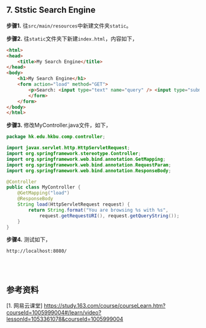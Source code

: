 ## 7. Ststic Search Engine

**步骤1.** 往`src/main/resources`中新建文件夹`static`。

**步骤2.** 往`static`文件夹下新建`index.html`，内容如下，
```html
<html>
<head>
    <title>My Search Engine</title>
</head>
<body>
    <h1>My Search Engine</h1>
    <form action="load" method="GET">
        <p>Search: <input type="text" name="query" /> <input type="submit"/></p>
        </form>
    </form>
</body>
</html>
```

**步骤3.** 修改MyController.java文件，如下，
```java
package hk.edu.hkbu.comp.controller;

import javax.servlet.http.HttpServletRequest;
import org.springframework.stereotype.Controller;
import org.springframework.web.bind.annotation.GetMapping;
import org.springframework.web.bind.annotation.RequestParam;
import org.springframework.web.bind.annotation.ResponseBody;

@Controller
public class MyController {
    @GetMapping("load")
    @ResponseBody
    String load(HttpServletRequest request) {
        return String.format("You are browsing %s with %s",
            request.getRequestURI(), request.getQueryString());
    }
}
```

**步骤4.** 测试如下，
```
http://localhost:8080/
```


<br />
<br />


## 参考资料
[1. 网易云课堂] https://study.163.com/course/courseLearn.htm?courseId=1005999004#/learn/video?lessonId=1053361078&courseId=1005999004


